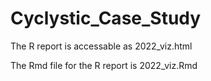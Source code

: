 # Cyclystic_Case_Study


The R report is accessable as 	2022_viz.html

The Rmd file for the R report is 	2022_viz.Rmd
